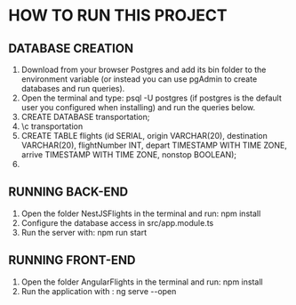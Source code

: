 # HOW TO RUN THIS PROJECT

## DATABASE CREATION
1) Download from your browser Postgres and add its bin folder to the environment variable (or instead you can use pgAdmin to create databases and run queries).
2) Open the terminal and type: psql -U postgres (if postgres is the default user you configured when installing) and run the queries below.
3) CREATE DATABASE transportation;
4) \c transportation
5) CREATE TABLE flights (id SERIAL, 
origin VARCHAR(20), 
destination VARCHAR(20), 
flightNumber INT, 
depart TIMESTAMP WITH TIME ZONE,
arrive TIMESTAMP WITH TIME ZONE, 
nonstop BOOLEAN);
5) 

## RUNNING BACK-END
1) Open the folder NestJSFlights in the terminal and run: npm install
2) Configure the database access in src/app.module.ts
3) Run the server with: npm run start

## RUNNING FRONT-END
1) Open the folder AngularFlights in the terminal and run: npm install
2) Run the application with : ng serve --open
